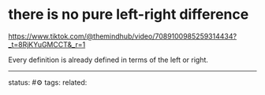 # there is no pure left-right difference
https://www.tiktok.com/@themindhub/video/7089100985259314434?_t=8RjKYuGMCCT&_r=1

Every definition is already defined in terms of the left or right.


---
status: #⚙️ 
tags: 
related: 